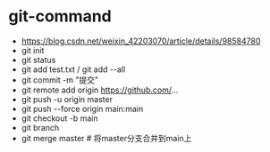 # git-command
* https://blog.csdn.net/weixin_42203070/article/details/98584780
* git init
* git status
* git add test.txt / git add --all
* git commit -m "提交"
* git remote add origin https://github.com/...
* git push -u origin master
* git push --force origin main:main
* git checkout -b main
* git branch
* git merge master # 将master分支合并到main上
